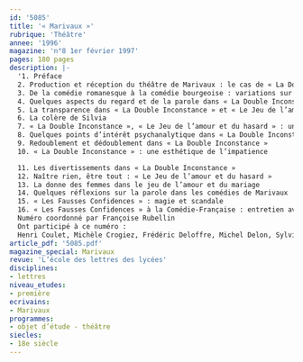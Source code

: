 ```yaml
---
id: '5085'
title: '« Marivaux »'
rubrique: 'Théâtre'
annee: '1996'
magazine: 'n°8 1er février 1997'
pages: 180 pages
description: |-
  '1. Préface
  2. Production et réception du théâtre de Marivaux : le cas de « La Double Inconstance » et du « Jeu de l’amour et du hasard »
  3. De la comédie romanesque à la comédie bourgeoise : variations sur le marivaudage
  4. Quelques aspects du regard et de la parole dans « La Double Inconstance » et « Le Jeu de l’amour et du hasard »
  5. La transparence dans « La Double Inconstance » et « Le Jeu de l’amour et du hasard »
  6. La colère de Silvia
  7. « La Double Inconstance », « Le Jeu de l’amour et du hasard » : une « maïeutique du charme »
  8. Quelques points d’intérêt psychanalytique dans « La Double Inconstance » et « Le Jeu de l’amour et du hasard »
  9. Redoublement et dédoublement dans « La Double Inconstance »
  10. « La Double Inconstance » : une esthétique de l’impatience

  11. Les divertissements dans « La Double Inconstance »
  12. Naître rien, être tout : « Le Jeu de l’amour et du hasard »
  13. La donne des femmes dans le jeu de l’amour et du mariage
  14. Quelques réflexions sur la parole dans les comédies de Marivaux
  15. « Les Fausses Confidences » : magie et scandale
  16. « Les Fausses Confidences » à la Comédie-Française : entretien avec Jean-Pierre Miquel
  Numéro coordonné par Françoise Rubellin
  Ont participé à ce numéro :
  Henri Coulet, Michèle Crogiez, Frédéric Deloffre, Michel Delon, Sylvie Ducas-Spaës, Catherine Gallouët, Michel Gilot, Raymond Joly, André Lambert, Charles Mazouer, Yves Moraud, Chantal Nanini, Françoise Rubellin, Jean-Paul Sermain, David Trott et Jacques Wagner'
article_pdf: '5085.pdf'
magazine_special: Marivaux
revue: 'L’école des lettres des lycées'
disciplines:
- lettres
niveau_etudes:
- première
ecrivains:
- Marivaux
programmes:
- objet d’étude - théâtre
siecles:
- 18e siècle
---
```

